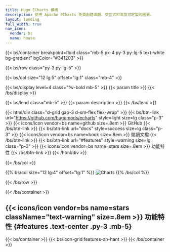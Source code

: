 ```yaml
---
title: Hugo ECharts 模塊
description: 使用 Apache ECharts 免費創建直觀、交互式和高度可定製的圖表。
layout: landing
full_width: true
nav_icon:
  vendor: bs
  name: house
---
```


{{< bs/container breakpoint=fluid class="mb-5 px-4 py-3 py-lg-5 text-white bg-gradient" bgColor="#341203" >}}

{{< bs/row class="py-3 py-lg-5" >}}

{{< bs/col size="12 lg:5" offset="lg:1" class="mb-4" >}}

{{< bs/display level=4 class="fw-bold mb-5" >}}
  {{< param title >}}
{{< /bs/display >}}

{{< bs/lead class="mb-5" >}}
  {{< param description >}}
{{< /bs/lead >}}

{{< html/div class="d-grid gap-3 d-sm-flex flex-wrap" >}}
  {{< bs/btn-link url="https://github.com/hugomods/echarts" style=light size=lg class="p-3" >}}
    {{< icons/icon vendor=bs name=github size=.8em >}} GitHub
  {{< /bs/btn-link >}}
  {{< bs/btn-link url="docs" style=success size=lg class="p-3" >}}
    {{< icons/icon vendor=bs name=book size=.8em >}} 閱讀文檔
  {{< /bs/btn-link >}}
  {{< bs/btn-link url="#features" style=warning size=lg class="p-3" >}}
    {{< icons/icon vendor=bs name=stars size=.8em >}} 功能特性
  {{< /bs/btn-link >}}
{{< /html/div >}}

{{< /bs/col >}}

{{% bs/col size="12 lg:4" offset="lg:1" %}}
![Charts](/images/charts.jpg)
{{% /bs/col %}}

{{< /bs/row >}}

{{< /bs/container >}}

## {{< icons/icon vendor=bs name=stars className="text-warning" size=.8em >}} 功能特性 {#features .text-center .py-3 .mb-5}

{{< bs/container >}}
{{< bs/icon-grid features-zh-hant >}}
{{< /bs/container >}}

